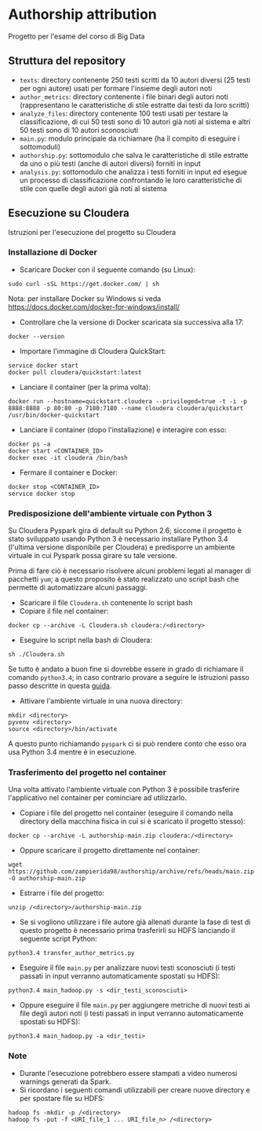 # Authorship attribution
Progetto per l'esame del corso di Big Data

## Struttura del repository
- `texts`: directory contenente 250 testi scritti da 10 autori diversi (25 testi per ogni autore) usati per formare l'insieme degli autori noti
- `author_metrics`: directory contenente i file binari degli autori noti (rappresentano le caratteristiche di stile estratte dai testi da loro scritti)
- `analyze_files`: directory contenente 100 testi usati per testare la classificazione, di cui 50 testi sono di 10 autori già noti al sistema e altri 50 testi sono di 10 autori sconosciuti
- `main.py`: modulo principale da richiamare (ha il compito di eseguire i sottomoduli)
- `authorship.py`: sottomodulo che salva le caratteristiche di stile estratte da uno o più testi (anche di autori diversi) forniti in input
- `analysis.py`: sottomodulo che analizza i testi forniti in input ed esegue un processo di classificazione confrontando le loro caratteristiche di stile con quelle degli autori già noti al sistema

## Esecuzione su Cloudera
Istruzioni per l'esecuzione del progetto su Cloudera

### Installazione di Docker
- Scaricare Docker con il seguente comando (su Linux):
```
sudo curl -sSL https://get.docker.com/ | sh
```
Nota: per installare Docker su Windows si veda https://docs.docker.com/docker-for-windows/install/
- Controllare che la versione di Docker scaricata sia successiva alla 17:
```
docker --version
```
- Importare l'immagine di Cloudera QuickStart:
```
service docker start
docker pull cloudera/quickstart:latest
```
- Lanciare il container (per la prima volta):
```
docker run --hostname=quickstart.cloudera --privileged=true -t -i -p 8888:8888 -p 80:80 -p 7180:7180 --name cloudera cloudera/quickstart /usr/bin/docker-quickstart
```
- Lanciare il container (dopo l'installazione) e interagire con esso:
```
docker ps -a
docker start <CONTAINER_ID>
docker exec -it cloudera /bin/bash
```
- Fermare il container e Docker:
```
docker stop <CONTAINER_ID>
service docker stop
```

### Predisposizione dell'ambiente virtuale con Python 3
Su Cloudera Pyspark gira di default su Python 2.6; siccome il progetto è stato sviluppato usando Python 3 è necessario installare Python 3.4 (l'ultima versione disponibile per Cloudera) e predisporre un ambiente virtuale in cui Pyspark possa girare su tale versione.

Prima di fare ciò è necessario risolvere alcuni problemi legati al manager di pacchetti `yum`; a questo proposito è stato realizzato uno script bash che permette di automatizzare alcuni passaggi.
- Scaricare il file `Cloudera.sh` contenente lo script bash
- Copiare il file nel container:
```
docker cp --archive -L Cloudera.sh cloudera:/<directory>
```
- Eseguire lo script nella bash di Cloudera:
```
sh ./Cloudera.sh
```
Se tutto è andato a buon fine si dovrebbe essere in grado di richiamare il comando `python3.4`; in caso contrario provare a seguire le istruzioni passo passo descritte in questa [guida](https://github.com/zampierida98/authorship/tree/main/Risoluzione%20problemi/Guida.md).
- Attivare l'ambiente virtuale in una nuova directory:
```
mkdir <directory>
pyvenv <directory>
source <directory>/bin/activate
```
A questo punto richiamando `pyspark` ci si può rendere conto che esso ora usa Python 3.4 mentre è in esecuzione.

### Trasferimento del progetto nel container
Una volta attivato l'ambiente virtuale con Python 3 è possibile trasferire l'applicativo nel container per cominciare ad utilizzarlo.
- Copiare i file del progetto nel container (eseguire il comando nella directory della macchina fisica in cui si è scaricato il progetto stesso):
```
docker cp --archive -L authorship-main.zip cloudera:/<directory>
```
- Oppure scaricare il progetto direttamente nel container:
```
wget https://github.com/zampierida98/authorship/archive/refs/heads/main.zip -O authorship-main.zip
```
- Estrarre i file del progetto:
```
unzip /<directory>/authorship-main.zip
```
- Se si vogliono utilizzare i file autore già allenati durante la fase di test di questo progetto è necessario prima trasferirli su HDFS lanciando il seguente script Python:
```
python3.4 transfer_author_metrics.py
```
- Eseguire il file `main.py` per analizzare nuovi testi sconosciuti (i testi passati in input verranno automaticamente spostati su HDFS):
```
python3.4 main_hadoop.py -s <dir_testi_sconosciuti>
```
- Oppure eseguire il file `main.py` per aggiungere metriche di nuovi testi ai file degli autori noti (i testi passati in input verranno automaticamente spostati su HDFS):
```
python3.4 main_hadoop.py -a <dir_testi>
```

### Note
- Durante l'esecuzione potrebbero essere stampati a video numerosi warnings generati da Spark.
- Si ricordano i seguenti comandi utilizzabili per creare nuove directory e per spostare file su HDFS:
```
hadoop fs -mkdir -p /<directory>
hadoop fs -put -f <URI_file_1 ... URI_file_n> /<directory>
```
